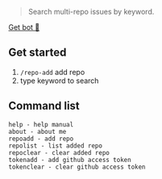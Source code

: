 > Search multi-repo issues by keyword.

[Get bot 🤖️](https://t.me/github_issue_1_bot)

## Get started

1. `/repo-add` add repo
2. type keyword to search

## Command list

```
help - help manual
about - about me
repoadd - add repo
repolist - list added repo
repoclear - clear added repo
tokenadd - add github access token
tokenclear - clear github access token
```
